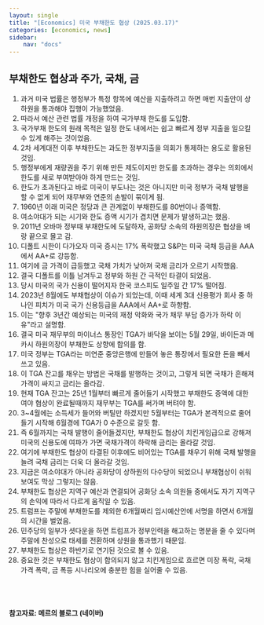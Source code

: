 ```yaml
---
layout: single
title: "[Economics] 미국 부채한도 협상 (2025.03.17)"
categories: [economics, news]
sidebar:
    nav: "docs"
---
```


## 부채한도 협상과 주가, 국채, 금
1. 과거 미국 법률은 행정부가 특정 항목에 예산을 지출하려고 하면 매번 지출안이 상하원을 통과해야 집행이 가능했었음.
1. 따라서 예산 관련 법률 개정을 하여 국가부채 한도를 도입함.
1. 국가부채 한도의 원래 목적은 일정 한도 내에서는 쉽고 빠르게 정부 지출을 일으킬 수 있게 해주는 것이었음.
1. 2차 세계대전 이후 부채한도는 과도한 정부지출을 의회가 통제하는 용도로 활용된 것임.
1. 행정부에게 재량권을 주기 위해 만든 제도이지만 한도를 초과하는 경우는 의회에서 한도를 새로 부여받아야 하게 만드는 것임.
1. 한도가 초과된다고 바로 미국이 부도나는 것은 아니지만 미국 정부가 국채 발행을 할 수 없게 되어 재무부와 연준의 손발이 묶이게 됨.
1. 1960년 이래 미국은 정당과 큰 관계없이 부채한도를 80번이나 증액함.
1. 여소야대가 되는 시기와 한도 증액 시기가 겹치면 문제가 발생하고는 했음.
1. 2011년 오바마 정부때 부채한도에 도달하자, 공화당 소속의 하원의장은 협상을 벼랑 끝으로 몰고 감.
1. 디폴트 시한이 다가오자 미국 증시는 17% 폭락했고 S&P는 미국 국채 등급을 AAA에서 AA+로 강등함.
1. 여기에 금 가격이 급등했고 국채 가치가 낮아져 국채 금리가 오르기 시작했음.
1. 결국 디폴트를 이틀 남겨두고 정부와 하원 간 극적인 타결이 되었음.
1. 당시 미국의 국가 신용이 떨어지자 한국 코스피도 일주일 간 17% 떨어짐.
1. 2023년 8월에도 부채협상이 이슈가 되었는데, 이때 세계 3대 신용평가 회사 중 하나인 피치가 미국 국가 신용등급을 AAA에서 AA+로 하향함.
1. 이는 "향후 3년간 예상되는 미국의 재정 악화와 국가 채무 부담 증가가 하락 이유"라고 설명함.
1. 결국 미국 재무부의 마이너스 통장인 TGA가 바닥을 보이는 5월 29일, 바이든과 메카시 하원의장이 부채한도 상향에 합의를 함.
1. 미국 정부는 TGA라는 미연준 중앙은행에 만들어 놓은 통장에서 필요한 돈을 빼서 쓰고 있음.
1. 이 TGA 잔고를 채우는 방법은 국채를 발행하는 것이고, 그렇게 되면 국채가 흔해져 가격이 싸지고 금리는 올라감.
1. 현재 TGA 잔고는 25년 1월부터 빠르게 줄어들기 시작했고 부채한도 증액에 대한 여야 협상이 완료될때까지 재무부는 TGA를 써가며 버텨야 함.
1. 3~4월에는 소득세가 들어와 버틸만 하겠지만 5월부터는 TGA가 본격적으로 줄어들기 시작해 6월경에 TGA가 0 수준으로 갈듯 함.
1. 즉 6월까지는 국채 발행이 줄어들겠지만, 부채한도 협상이 치킨게임급으로 강해져 미국의 신용도에 여파가 가면 국채가격이 하락해 금리는 올라갈 것임.
1. 여기에 부채한도 협상이 타결된 이후에도 비어있는 TGA를 채우기 위해 국채 발행을 늘려 국채 금리는 더욱 더 올라갈 것임.
1. 지금은 여소야대가 아니라 공화당이 상하원의 다수당이 되었으니 부채협상이 쉬워보여도 막상 그렇지는 않음.
1. 부채한도 협상은 지역구 예산과 연결되어 공화당 소속 의원들 중에서도 자기 지역구의 손익에 따라서 다르게 움직일 수 있음.
1. 트럼프는 주말에 부채한도를 제외한 6개월짜리 임시예산안에 서명을 하면서 6개월의 시간을 벌었음.
1. 민주당의 일부가 셧다운을 하면 트럼프가 정부인력을 해고하는 명분을 줄 수 있다며 주말에 찬성으로 태세를 전환하며 상원을 통과했기 때문임.
1. 부채한도 협상은 하반기로 연기된 것으로 볼 수 있음.
1. 중요한 것은 부채한도 협상이 합의되지 않고 치킨게임으로 흐르면 미장 폭락, 국채가격 폭락, 금 폭등 시나리오에 충분한 힘을 실어줄 수 있음.


<br/>
<br/>

#### 참고자료: 메르의 블로그 (네이버) 